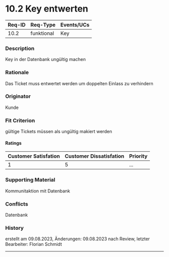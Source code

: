 # 10.2 Key entwerten

| Req-ID | Req-Type | Events/UCs |
|--------|----------|------------|
| 10.2   |funktional|Key         |

### Description
Key in der Datenbank ungültig machen

### Rationale
Das Ticket muss entwertet werden um doppelten Einlass zu verhindern

### Originator
Kunde

### Fit Criterion
gültige Tickets müssen als ungültig makiert werden

#### Ratings
| Customer Satisfation | Customer Dissatisfation | Priority |
|----------------------|-------------------------|----------|
| 1                    | 5                       | ...      |

### Supporting Material
Kommunitaktion mit Datenbank

### Conflicts
Datenbank

### History
erstellt am 09.08.2023, Änderungen: 09.08.2023 nach Review, letzter Bearbeiter: Florian Schmidt

---
